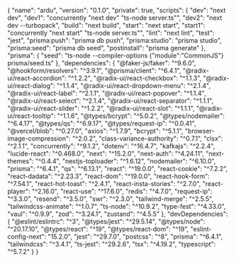 {
  "name": "ardu",
  "version": "0.1.0",
  "private": true,
  "scripts": {
    "dev": "next dev",
    "dev1": "concurrently \"next dev\" \"ts-node server.ts\"",
    "dev2": "next dev --turbopack",
    "build": "next build",
    "start": "next start",
    "start1": "concurrently \"next start\" \"ts-node server.ts\"",
    "lint": "next lint",
    "test": "jest",
    "prisma:push": "prisma db push",
    "prisma:studio": "prisma studio",
    "prisma:seed": "prisma db seed",
    "postinstall": "prisma generate"
  },
  "prisma": {
    "seed": "ts-node --compiler-options {\"module\":\"CommonJS\"} prisma/seed.ts"
  },
  "dependencies": {
    "@faker-js/faker": "^9.6.0",
    "@hookform/resolvers": "^3.9.1",
    "@prisma/client": "^6.4.1",
    "@radix-ui/react-accordion": "^1.2.2",
    "@radix-ui/react-checkbox": "^1.1.3",
    "@radix-ui/react-dialog": "^1.1.4",
    "@radix-ui/react-dropdown-menu": "^2.1.4",
    "@radix-ui/react-label": "^2.1.1",
    "@radix-ui/react-popover": "^1.1.4",
    "@radix-ui/react-select": "^2.1.4",
    "@radix-ui/react-separator": "^1.1.1",
    "@radix-ui/react-slider": "^1.2.2",
    "@radix-ui/react-slot": "^1.1.1",
    "@radix-ui/react-tooltip": "^1.1.6",
    "@types/bcrypt": "^5.0.2",
    "@types/nodemailer": "^6.4.17",
    "@types/qs": "^6.9.17",
    "@types/request-ip": "^0.0.41",
    "@vercel/blob": "^0.27.0",
    "axios": "^1.7.9",
    "bcrypt": "^5.1.1",
    "browser-image-compression": "^2.0.2",
    "class-variance-authority": "^0.7.1",
    "clsx": "^2.1.1",
    "concurrently": "^9.1.2",
    "dotenv": "^16.4.7",
    "kafkajs": "^2.2.4",
    "lucide-react": "^0.468.0",
    "next": "^15.2.0",
    "next-auth": "^4.24.11",
    "next-themes": "^0.4.4",
    "nextjs-toploader": "^1.6.12",
    "nodemailer": "^6.10.0",
    "prisma": "^6.4.1",
    "qs": "^6.13.1",
    "react": "^19.0.0",
    "react-cookie": "^7.2.2",
    "react-dadata": "^2.23.3",
    "react-dom": "^19.0.0",
    "react-hook-form": "^7.54.1",
    "react-hot-toast": "^2.4.1",
    "react-insta-stories": "^2.7.0",
    "react-player": "^2.16.0",
    "react-use": "^17.6.0",
    "redis": "^4.7.0",
    "request-ip": "^3.3.0",
    "resend": "^3.5.0",
    "swr": "^2.3.0",
    "tailwind-merge": "^2.5.5",
    "tailwindcss-animate": "^1.0.7",
    "ts-node": "^10.9.2",
    "type-fest": "^4.33.0",
    "vaul": "^0.9.9",
    "zod": "^3.24.1",
    "zustand": "^4.5.5"
  },
  "devDependencies": {
    "@eslint/eslintrc": "^3",
    "@types/jest": "^29.5.14",
    "@types/node": "^20.17.10",
    "@types/react": "^19",
    "@types/react-dom": "^19",
    "eslint-config-next": "15.2.0",
    "jest": "^29.7.0",
    "postcss": "^8",
    "prisma": "^6.4.1",
    "tailwindcss": "^3.4.1",
    "ts-jest": "^29.2.6",
    "tsx": "^4.19.2",
    "typescript": "^5.7.2"
  }
}
